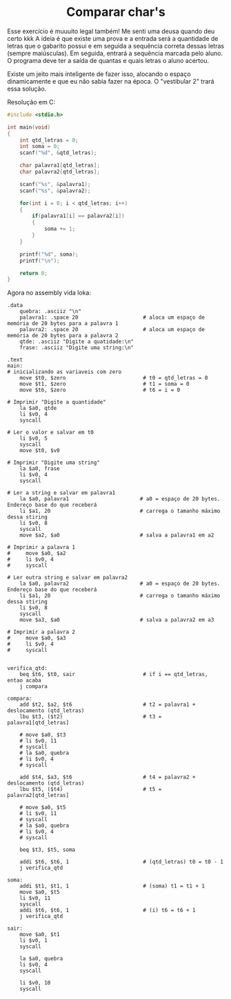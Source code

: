 # <center> Comparar char's
Esse exercício é muuuito legal também! Me senti uma deusa quando deu certo kkk A ideia é que existe uma prova e a entrada será a quantidade de letras que o gabarito possui e em seguida a sequência correta dessas letras (sempre maiúsculas). Em seguida, entrará a sequência marcada pelo aluno. O programa deve ter a saída de quantas e quais letras o aluno acertou.

Existe um jeito mais inteligente de fazer isso, alocando o espaço dinamicamente e que eu não sabia fazer na época. O "vestibular 2" trará essa solução.

Resolução em C:
```C
#include <stdio.h>

int main(void)
{
    int qtd_letras = 0;
    int soma = 0;
    scanf("%d", &qtd_letras);

    char palavra1[qtd_letras];
    char palavra2[qtd_letras];

    scanf("%s", &palavra1);
    scanf("%s", &palavra2);

    for(int i = 0; i < qtd_letras; i++)
    {
        if(palavra1[i] == palavra2[i])
        {
            soma += 1;
        }
    }

    printf("%d", soma);
    printf("\n");

    return 0;
}
```

Agora no assembly vida loka:

```assembly
.data
    quebra: .asciiz "\n"
    palavra1: .space 20                     # aloca um espaço de memória de 20 bytes para a palavra 1
    palavra2: .space 20                     # aloca um espaço de memória de 20 bytes para a palavra 2
    qtde: .asciiz "Digite a quatidade:\n"
    frase: .asciiz "Digite uma string:\n"

.text
main:
# inicializando as variaveis com zero
    move $t0, $zero		                    # t0 = qtd_letras = 0
    move $t1, $zero		                    # t1 = soma = 0
    move $t6, $zero		                    # t6 = i = 0

# Imprimir "Digite a quantidade"
    la $a0, qtde            
    li $v0, 4               
    syscall

# Ler o valor e salvar em t0
    li $v0, 5
    syscall
    move $t0, $v0

# Imprimir "Digite uma string"
    la $a0, frase            
    li $v0, 4               
    syscall

# Ler a string e salvar em palavra1
    la $a0, palavra1                       # a0 = espaço de 20 bytes. Endereço base do que receberá
    li $a1, 20                             # carrega o tamanho máximo dessa stiring
    li $v0, 8               
    syscall
    move $a2, $a0                          # salva a palavra1 em a2

# Imprimir a palavra 1
#     move $a0, $a2            
#     li $v0, 4               
#     syscall

# Ler outra string e salvar em palavra2
    la $a0, palavra2                       # a0 = espaço de 20 bytes. Endereço base do que receberá
    li $a1, 20                             # carrega o tamanho máximo dessa stiring
    li $v0, 8               
    syscall
    move $a3, $a0                          # salva a palavra2 em a3

# Imprimir a palavra 2
#     move $a0, $a3            
#     li $v0, 4               
#     syscall


verifica_qtd:
    beq	$t6, $t0, sair	                    # if i == qtd_letras, entao acaba
    j compara

compara:
    add $t2, $a2, $t6                       # t2 = palavra1 + deslocamento (qtd_letras) 
    lbu $t3, ($t2)                          # t3 = palavra1[qtd_letras]
 
    # move $a0, $t3
    # li $v0, 11
    # syscall
    # la $a0, quebra
    # li $v0, 4
    # syscall
 
    add $t4, $a3, $t6                       # t4 = palavra2 + deslocamento (qtd_letras)
    lbu $t5, ($t4)                          # t5 = palavra2[qtd_letras]

    # move $a0, $t5
    # li $v0, 11
    # syscall
    # la $a0, quebra
    # li $v0, 4
    # syscall

    beq $t3, $t5, soma
    
    addi $t6, $t6, 1 			            # (qtd_letras) t0 = t0 - 1
    j verifica_qtd

soma:
    addi $t1, $t1, 1			            # (soma) t1 = t1 + 1
    move $a0, $t5
    li $v0, 11
    syscall
    addi $t6, $t6, 1			            # (i) t6 = t6 + 1
    j verifica_qtd

sair:
    move $a0, $t1
    li $v0, 1
    syscall

    la $a0, quebra
    li $v0, 4
    syscall

    li $v0, 10
    syscall
```